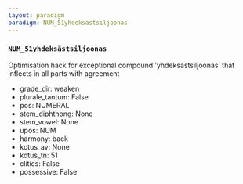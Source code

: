 ```yaml
---
layout: paradigm
paradigm: NUM_51yhdeksästsiljoonas
---
```

### ` NUM_51yhdeksästsiljoonas `

Optimisation hack for exceptional compound ’yhdeksästsiljoonas’ that inflects in all parts with agreement
* grade_dir: weaken
* plurale_tantum: False
* pos: NUMERAL
* stem_diphthong: None
* stem_vowel: None
* upos: NUM
* harmony: back
* kotus_av: None
* kotus_tn: 51
* clitics: False
* possessive: False
